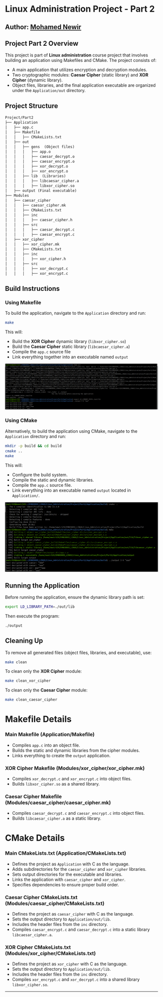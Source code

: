# Linux Administration Project - Part 2
## Author: [Mohamed Newir](https://www.linkedin.com/in/mohamed-newir-a8a572182)

## Project Part 2 Overview  
This project is part of **Linux administration** course project that involves building an application using Makefiles and CMake. The project consists of:  
- A main application that utilizes encryption and decryption modules.  
- Two cryptographic modules: **Caesar Cipher** (static library) and **XOR Cipher** (dynamic library).  
- Object files, libraries, and the final application executable are organized under the `Application/out` directory.  

## Project Structure  
```
Project/Part2
├── Application
│   ├── app.c
│   ├── Makefile
│   │   ├── CMakeLists.txt
│   ├── out
│   │   ├── gens  (Object files)
│   │   │   ├── app.o
│   │   │   ├── caesar_decrypt.o
│   │   │   ├── caesar_encrypt.o
│   │   │   ├── xor_decrypt.o
│   │   │   ├── xor_encrypt.o
│   │   ├── lib  (Libraries)
│   │   │   ├── libcaesar_cipher.a
│   │   │   ├── libxor_cipher.so
│   ├── output (Final executable)
├── Modules
│   ├── caesar_cipher
│   │   ├── caesar_cipher.mk
│   │   ├── CMakeLists.txt
│   │   ├── inc
│   │   │   ├── caesar_cipher.h
│   │   ├── src
│   │   │   ├── caesar_decrypt.c
│   │   │   ├── caesar_encrypt.c
│   ├── xor_cipher
│   │   ├── xor_cipher.mk
│   │   ├── CMakeLists.txt
│   │   ├── inc
│   │   │   ├── xor_cipher.h
│   │   ├── src
│   │   │   ├── xor_decrypt.c
│   │   │   ├── xor_encrypt.c
```  

## Build Instructions  
### **Using Makefile**
To build the application, navigate to the `Application` directory and run:  
```sh
make
```
This will:  
- Build the **XOR Cipher** dynamic library (`libxor_cipher.so`)  
- Build the **Caesar Cipher** static library (`libcaesar_cipher.a`)  
- Compile the `app.c` source file  
- Link everything together into an executable named `output`  

![Makefile building and executing the program ](ScreenShots/Makefile.png)


### **Using CMake**
Alternatively, to build the application using CMake, navigate to the `Application` directory and run:  
```sh
mkdir -p build && cd build
cmake ..
make
```
This will:  
- Configure the build system.
- Compile the static and dynamic libraries.
- Compile the `app.c` source file.
- Link everything into an executable named `output` located in `Application/`.

![CMake building and executing the program ](ScreenShots/CMake.png)


## Running the Application  
Before running the application, ensure the dynamic library path is set:  
```sh
export LD_LIBRARY_PATH=./out/lib
```
Then execute the program:  
```sh
./output
```  


## Cleaning Up  
To remove all generated files (object files, libraries, and executable), use:  
```sh
make clean
```  
To clean only the **XOR Cipher** module:  
```sh
make clean_xor_cipher
```  
To clean only the **Caesar Cipher** module:  
```sh
make clean_caesar_cipher
```  
# Makefile Details

### **Main Makefile (Application/Makefile)**
- Compiles `app.c` into an object file.
- Builds the static and dynamic libraries from the cipher modules.
- Links everything to create the `output` application.

### **XOR Cipher Makefile (Modules/xor_cipher/xor_cipher.mk)**
- Compiles `xor_decrypt.c` and `xor_encrypt.c` into object files.
- Builds `libxor_cipher.so` as a shared library.

### **Caesar Cipher Makefile (Modules/caesar_cipher/caesar_cipher.mk)**
- Compiles `caesar_decrypt.c` and `caesar_encrypt.c` into object files.
- Builds `libcaesar_cipher.a` as a static library.

# CMake Details

### **Main CMakeLists.txt (Application/CMakeLists.txt)**
- Defines the project as `Application` with C as the language.
- Adds subdirectories for the `caesar_cipher` and `xor_cipher` libraries.
- Sets output directories for the executable and libraries.
- Links the application with `caesar_cipher` and `xor_cipher`.
- Specifies dependencies to ensure proper build order.

### **Caesar Cipher CMakeLists.txt (Modules/caesar_cipher/CMakeLists.txt)**
- Defines the project as `caesar_cipher` with C as the language.
- Sets the output directory to `Application/out/lib`.
- Includes the header files from the `inc` directory.
- Compiles `caesar_encrypt.c` and `caesar_decrypt.c` into a static library `libcaesar_cipher.a`.

### **XOR Cipher CMakeLists.txt (Modules/xor_cipher/CMakeLists.txt)**
- Defines the project as `xor_cipher` with C as the language.
- Sets the output directory to `Application/out/lib`.
- Includes the header files from the `inc` directory.
- Compiles `xor_encrypt.c` and `xor_decrypt.c` into a shared library `libxor_cipher.so`.

---
